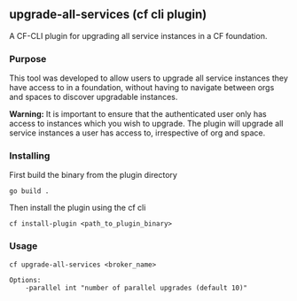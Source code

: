## upgrade-all-services (cf cli plugin)

A CF-CLI plugin for upgrading all service instances in a CF foundation.

### Purpose
This tool was developed to allow users to upgrade all service instances they have access to in a foundation, without having to navigate between orgs and spaces to discover upgradable instances.

**Warning:** It is important to ensure that the authenticated user only has access to instances which you wish to upgrade. The plugin will upgrade all service instances a user has access to, irrespective of org and space. 

### Installing
First build the binary from the plugin directory
```
go build .
```
Then install the plugin using the cf cli
```
cf install-plugin <path_to_plugin_binary>
```

### Usage

```
cf upgrade-all-services <broker_name>

Options:
    -parallel int "number of parallel upgrades (default 10)"
```
